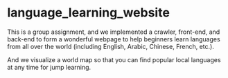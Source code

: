 # language_learning_website
This is a group assignment, and we implemented a crawler, front-end, and back-end to form a wonderful webpage to help beginners learn languages ​​from all over the world (including English, Arabic, Chinese, French, etc.).

And we visualize a world map so that you can find popular local languages at any time for jump learning.
